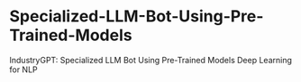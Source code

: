 # Specialized-LLM-Bot-Using-Pre-Trained-Models
IndustryGPT: Specialized LLM Bot Using Pre-Trained Models Deep Learning for NLP

